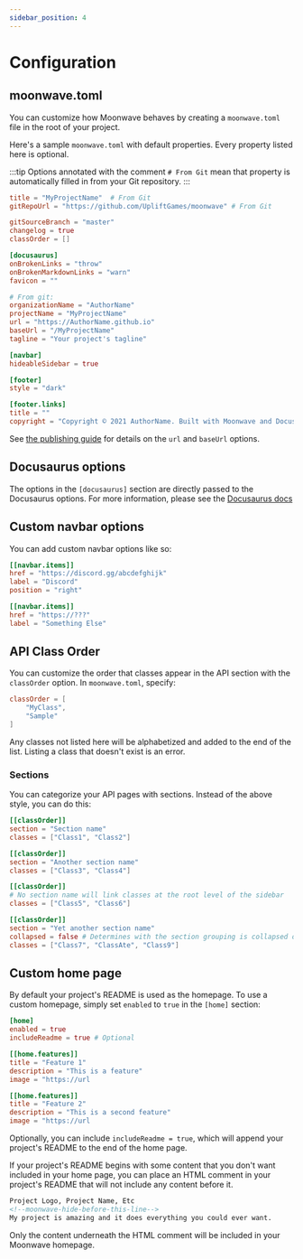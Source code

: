 ```yaml
---
sidebar_position: 4
---
```


# Configuration

## moonwave.toml

You can customize how Moonwave behaves by creating a `moonwave.toml` file in the root of your project.

Here's a sample `moonwave.toml` with default properties. Every property listed here is optional.

:::tip
Options annotated with the comment `# From Git` mean that property is automatically filled in from your Git repository.
:::

```toml
title = "MyProjectName"  # From Git
gitRepoUrl = "https://github.com/UpliftGames/moonwave" # From Git

gitSourceBranch = "master"
changelog = true
classOrder = []

[docusaurus]
onBrokenLinks = "throw"
onBrokenMarkdownLinks = "warn"
favicon = ""

# From git:
organizationName = "AuthorName"
projectName = "MyProjectName"
url = "https://AuthorName.github.io"
baseUrl = "/MyProjectName"
tagline = "Your project's tagline"

[navbar]
hideableSidebar = true

[footer]
style = "dark"

[footer.links]
title = ""
copyright = "Copyright © 2021 AuthorName. Built with Moonwave and Docusaurus"
```

See [the publishing guide](/docs/Publishing) for details on the `url` and `baseUrl` options.

## Docusaurus options

The options in the `[docusaurus]` section are directly passed to the Docusaurus options. For more information, please see the [Docusaurus docs](https://docusaurus.io/docs/docusaurus.config.js)

## Custom navbar options

You can add custom navbar options like so:

```toml
[[navbar.items]]
href = "https://discord.gg/abcdefghijk"
label = "Discord"
position = "right"

[[navbar.items]]
href = "https://???"
label = "Something Else"
```

## API Class Order

You can customize the order that classes appear in the API section with the `classOrder` option. In `moonwave.toml`, specify:

```toml
classOrder = [
	"MyClass",
	"Sample"
]
```

Any classes not listed here will be alphabetized and added to the end of the list. Listing a class that doesn't exist is an error.

### Sections

You can categorize your API pages with sections. Instead of the above style, you can do this:

```toml
[[classOrder]]
section = "Section name"
classes = ["Class1", "Class2"]

[[classOrder]]
section = "Another section name"
classes = ["Class3", "Class4"]

[[classOrder]]
# No section name will link classes at the root level of the sidebar
classes = ["Class5", "Class6"]

[[classOrder]]
section = "Yet another section name"
collapsed = false # Determines with the section grouping is collapsed or expanded on page load. Defaults to true.
classes = ["Class7", "ClassAte", "Class9"]
```

## Custom home page

By default your project's README is used as the homepage. To use a custom homepage, simply set `enabled` to `true` in the `[home]` section:

```toml
[home]
enabled = true
includeReadme = true # Optional

[[home.features]]
title = "Feature 1"
description = "This is a feature"
image = "https://url

[[home.features]]
title = "Feature 2"
description = "This is a second feature"
image = "https://url
```

Optionally, you can include `includeReadme = true`, which will append your project's README to the end of the home page.

If your project's README begins with some content that you don't want included in your home page, you can place an HTML comment in your project's README that will not include any content before it.

```html
Project Logo, Project Name, Etc
<!--moonwave-hide-before-this-line-->
My project is amazing and it does everything you could ever want.
```

Only the content underneath the HTML comment will be included in your Moonwave homepage.
